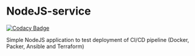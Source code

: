 # NodeJS-service

[![Codacy Badge](https://api.codacy.com/project/badge/Grade/54db520cbcb445999203f0513db377f1)](https://app.codacy.com/app/oleggorj/NodeJS-service?utm_source=github.com&utm_medium=referral&utm_content=OlegGorj/NodeJS-service&utm_campaign=badger)

Simple NodeJS application to test deployment of CI/CD pipeline (Docker, Packer, Ansible and Terraform)
